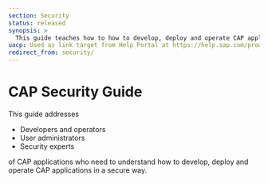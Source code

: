 ```yaml
---
section: Security
status: released
synopsis: >
  This guide teaches how to how to develop, deploy and operate CAP applications in a secure way.
uacp: Used as link target from Help Portal at https://help.sap.com/products/BTP/65de2977205c403bbc107264b8eccf4b/9186ed9ab00842e1a31309ff1be38792.html
redirect_from: security/
---
```


# CAP Security Guide

This guide addresses

- Developers and operators
- User administrators
- Security experts

of CAP applications who need to understand how to develop, deploy and operate CAP applications in a secure way.

<script setup>
import { data as pages } from './index.data.js'
</script>

<br>
<IndexList :pages='pages' />
